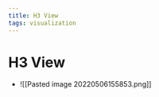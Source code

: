 ```yaml
---
title: H3 View
tags: visualization
---
```


# H3 View
- ![[Pasted image 20220506155853.png]]












